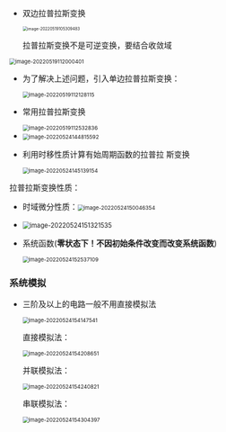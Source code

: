 * 双边拉普拉斯变换

  <img src="./笔记图片/image-20220519105309483.png" alt="image-20220519105309483" style="zoom:50%;" />

  拉普拉斯变换不是可逆变换，要结合收敛域

<img src="./笔记图片/image-20220519112000401.png" alt="image-20220519112000401" style="zoom:67%;" />

* 为了解决上述问题，引入单边拉普拉斯变换：

  <img src="./笔记图片/image-20220519112128115.png" alt="image-20220519112128115" style="zoom: 67%;" />

* 常用拉普拉斯变换

  <img src="笔记图片/image-20220519112532836.png" alt="image-20220519112532836" style="zoom:67%;" />

* <img src="./笔记图片/image-20220524144815592.png" alt="image-20220524144815592" style="zoom:67%;" />

* 利用时移性质计算有始周期函数的拉普拉 斯变换

  <img src="./笔记图片/image-20220524145139154.png" alt="image-20220524145139154" style="zoom:67%;" />

拉普拉斯变换性质：

* 时域微分性质：<img src="./笔记图片/image-20220524150046354.png" alt="image-20220524150046354" style="zoom:67%;" />

* <img src="./笔记图片/image-20220524151321535.png" alt="image-20220524151321535" style="zoom:80%;" />

* 系统函数(**零状态下！不因初始条件改变而改变系统函数**)

  <img src="./笔记图片/image-20220524152537109.png" alt="image-20220524152537109" style="zoom:67%;" />

### 系统模拟

* 三阶及以上的电路一般不用直接模拟法

  <img src="笔记图片/image-20220524154147541.png" alt="image-20220524154147541" style="zoom:67%;" />

  直接模拟法：

  <img src="笔记图片/image-20220524154208651.png" alt="image-20220524154208651" style="zoom:67%;" />

  并联模拟法：

  <img src="./笔记图片/image-20220524154240821.png" alt="image-20220524154240821" style="zoom:67%;" />

  串联模拟法：

  <img src="./笔记图片/image-20220524154304397.png" alt="image-20220524154304397" style="zoom:67%;" />